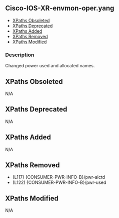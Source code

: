 ## Cisco-IOS-XR-envmon-oper.yang

- [XPaths Obsoleted](#xpaths-obsoleted)
- [XPaths Deprecated](#xpaths-deprecated)
- [XPaths Added](#xpaths-added)
- [XPaths Removed](#xpaths-removed)
- [XPaths Modified](#xpaths-modified)

### Description

Changed power used and allocated names.

## XPaths Obsoleted

N/A

## XPaths Deprecated

N/A

## XPaths Added

N/A

## XPaths Removed

- (L117)	{CONSUMER-PWR-INFO-B}/pwr-alctd
- (L122)	{CONSUMER-PWR-INFO-B}/pwr-used

## XPaths Modified

N/A

